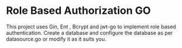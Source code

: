 

# Role Based Authorization GO

This project uses Gin, Ent , Bcrypt and jwt-go to implement role based authentication. Create a database and configure the database as per datasource.go or modify it as it suits you.

